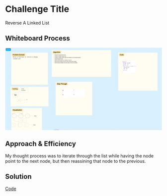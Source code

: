 # Challenge Title
<!-- Description of the challenge -->
Reverse A Linked List
## Whiteboard Process
<!-- Embedded whiteboard image -->

![Linked List Reverse](../assets/reverse.png)
## Approach & Efficiency
<!-- What approach did you take? Why? What is the Big O space/time for this approach? -->
My thought process was to iterate through the list while having the node point to the next node, but then reassining that node to the previous.


## Solution
<!-- Show how to run your code, and examples of it in action -->

[Code](./index.js)
